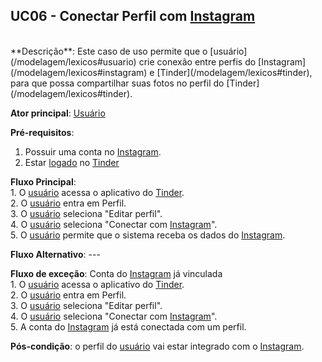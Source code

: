 ## UC06 - Conectar Perfil com [Instagram](/modelagem/lexicos#instagram)

<br />
**Descrição**: Este caso de uso permite que o [usuário](/modelagem/lexicos#usuario) crie conexão entre perfis do [Instagram](/modelagem/lexicos#instagram) e [Tinder](/modelagem/lexicos#tinder), para que possa compartilhar suas fotos no perfil do [Tinder](/modelagem/lexicos#tinder).

**Ator principal**: [Usuário](/modelagem/lexicos#usuario)

**Pré-requisitos**:
1. Possuir uma conta no [Instagram](/modelagem/lexicos#instagram).
2. Estar [logado](/modelagem/lexicos#logar) no [Tinder](/modelagem/lexicos#tinder)

**Fluxo Principal**:
<br /> 1. O [usuário](/modelagem/lexicos#usuario) acessa o aplicativo do [Tinder](/modelagem/lexicos#tinder).
<br /> 2. O [usuário](/modelagem/lexicos#usuario) entra em Perfil.
<br /> 3. O [usuário](/modelagem/lexicos#usuario) seleciona "Editar perfil".
<br /> 4. O [usuário](/modelagem/lexicos#usuario) seleciona "Conectar com [Instagram](/modelagem/lexicos#instagram)".
<br /> 5. O [usuário](/modelagem/lexicos#usuario) permite que o sistema receba os dados do [Instagram](/modelagem/lexicos#instagram).

**Fluxo Alternativo**: ---

**Fluxo de exceção**: Conta do [Instagram](/modelagem/lexicos#instagram) já vinculada
<br />  1. O [usuário](/modelagem/lexicos#usuario) acessa o aplicativo do [Tinder](/modelagem/lexicos#tinder).
<br />  2. O [usuário](/modelagem/lexicos#usuario) entra em Perfil.
<br />  3. O [usuário](/modelagem/lexicos#usuario) seleciona "Editar perfil".
<br />  4. O [usuário](/modelagem/lexicos#usuario) seleciona "Conectar com [Instagram](/modelagem/lexicos#instagram)".
<br />  5. A conta do [Instagram](/modelagem/lexicos#instagram) já está conectada com um perfil.

**Pós-condição**: o perfil do [usuário](/modelagem/lexicos#usuario) vai estar integrado com o [Instagram](/modelagem/lexicos#instagram).
